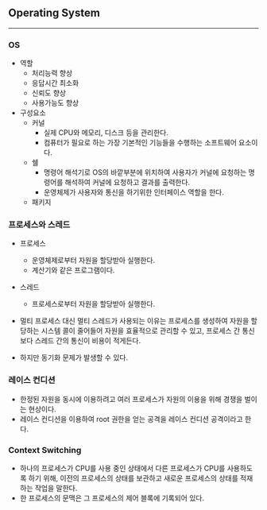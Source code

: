 ## Operating System

---

### OS
+ 역할
    + 처리능력 향상
    + 응답시간 최소화
    + 신뢰도 향상
    + 사용가능도 향상
+ 구성요소
    + 커널
      + 실제 CPU와 메모리, 디스크 등을 관리한다.
      + 컴퓨터가 필요로 하는 가장 기본적인 기능들을 수행하는 소프트웨어 요소이다.
    + 쉘
      + 명령어 해석기로 OS의 바깥부분에 위치하여 사용자가 커널에 요청하는 명령어를 해석하여 커널에 요청하고 결과를 출력한다.
      + 운영체제가 사용자와 통신을 하기위한 인터페이스 역할을 한다.
    + 패키지


### 프로세스와 스레드

+ 프로세스
  + 운영체제로부터 자원을 할당받아 실행한다.
  + 계산기와 같은 프로그램이다.
+ 스레드
    + 프로세스로부터 자원을 할당받아 실행한다.
    
+ 멀티 프로세스 대신 멀티 스레드가 사용되는 이유는 프로세스를 생성하여 자원을 할당하는 시스템 콜이 줄어들어 자원을 효율적으로 관리할 수 있고, 프로세스 간 통신보다 스레드 간의 통신이 비용이 적게든다.
+ 하지만 동기화 문제가 발생할 수 있다.

### 레이스 컨디션
+ 한정된 자원을 동시에 이용하려고 여러 프로세스가 자원의 이용을 위해 경쟁을 벌이는 현상이다.
+ 레이스 컨디션을 이용하여 root 권한을 얻는 공격을 레이스 컨디션 공격이라고 한다.

### Context Switching
+ 하나의 프로세스가 CPU를 사용 중인 상태에서 다른 프로세스가 CPU를 사용하도록 하기 위해, 이전의 프로세스의 상태를 보관하고 새로운 프로세스의 상태를 적재하는 작업을 말한다.
+ 한 프로세스의 문맥은 그 프로세스의 제어 블록에 기록되어 있다.